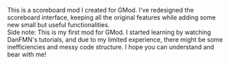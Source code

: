 This is a scoreboard mod I created for GMod. I've redesigned the scoreboard interface, keeping all the original features while adding some new small but useful functionalities.</br>
Side note: This is my first mod for GMod. I started learning by watching DanFMN's tutorials, and due to my limited experience, there might be some inefficiencies and messy code structure. I hope you can understand and bear with me!
